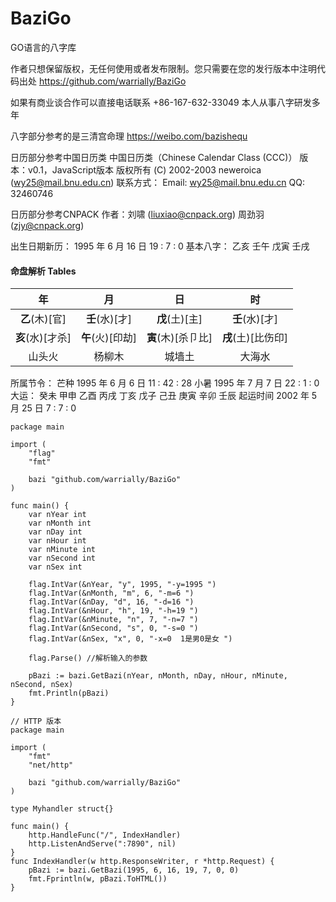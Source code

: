 # BaziGo
GO语言的八字库

作者只想保留版权，无任何使用或者发布限制。您只需要在您的发行版本中注明代码出处
https://github.com/warrially/BaziGo


如果有商业谈合作可以直接电话联系
+86-167-632-33049
本人从事八字研发多年






八字部分参考的是三清宫命理
https://weibo.com/bazishequ

日历部分参考中国日历类
中国日历类（Chinese Calendar Class (CCC)）
版本：v0.1，JavaScript版本
版权所有 (C) 2002-2003 neweroica (wy25@mail.bnu.edu.cn)
联系方式： Email:  wy25@mail.bnu.edu.cn
QQ: 32460746

日历部分参考CNPACK
作者：刘啸 (liuxiao@cnpack.org)
周劲羽(zjy@cnpack.org)



出生日期新历：  1995 年 6 月 16 日   19 : 7 : 0
基本八字： 乙亥 壬午 戊寅 壬戌

#### 命盘解析 Tables

| 年 | 月 |日 |时 |
| :--------:   | :------:  | :---------:  |  :---------:  |
|**乙**(木)[官]|**壬**(水)[才]|**戊**(土)[主]|**壬**(水)[才]
|**亥**(水)[才杀]|**午**(火)[印劫]|**寅**(木)[杀卩比]|**戌**(土)[比伤印]
|山头火|               杨柳木|                  城墙土|                  大海水

所属节令：
芒种 1995 年 6 月 6 日   11 : 42 : 28
小暑 1995 年 7 月 7 日   22 : 1 : 0
大运： 癸未 甲申 乙酉 丙戌 丁亥 戊子 己丑 庚寅 辛卯 壬辰
起运时间 2002 年 5 月 25 日   7 : 7 : 0

```
package main

import (
	"flag"
	"fmt"

	bazi "github.com/warrially/BaziGo"
)

func main() {
	var nYear int
	var nMonth int
	var nDay int
	var nHour int
	var nMinute int
	var nSecond int
	var nSex int

	flag.IntVar(&nYear, "y", 1995, "-y=1995 ")
	flag.IntVar(&nMonth, "m", 6, "-m=6 ")
	flag.IntVar(&nDay, "d", 16, "-d=16 ")
	flag.IntVar(&nHour, "h", 19, "-h=19 ")
	flag.IntVar(&nMinute, "n", 7, "-n=7 ")
	flag.IntVar(&nSecond, "s", 0, "-s=0 ")
	flag.IntVar(&nSex, "x", 0, "-x=0  1是男0是女 ")

	flag.Parse() //解析输入的参数

	pBazi := bazi.GetBazi(nYear, nMonth, nDay, nHour, nMinute, nSecond, nSex)
	fmt.Println(pBazi)
}
```

```
// HTTP 版本
package main

import (
	"fmt"
	"net/http"

	bazi "github.com/warrially/BaziGo"
)

type Myhandler struct{}

func main() {
	http.HandleFunc("/", IndexHandler)
	http.ListenAndServe(":7890", nil)
}
func IndexHandler(w http.ResponseWriter, r *http.Request) {
	pBazi := bazi.GetBazi(1995, 6, 16, 19, 7, 0, 0)
	fmt.Fprintln(w, pBazi.ToHTML())
}
```